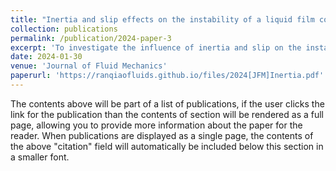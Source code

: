```yaml
---
title: "Inertia and slip effects on the instability of a liquid film coated on a fibre"
collection: publications
permalink: /publication/2024-paper-3
excerpt: 'To investigate the influence of inertia and slip on the instability of a liquid film on a fibre, a theoretical framework based on the axisymmetric Navier–Stokes equations is proposed via linear instability analysis. The model reveals that slip significantly enhances perturbation growth in viscous film flows, whereas it exerts minimal influence on flows dominated by inertia. Moreover, under no-slip boundary conditions, the dominant instability mode of thin films remains unaltered by inertia, closely aligning with predictions from a no-slip lubrication model. Conversely, when slip is introduced, the dominant wavenumber experiences a noticeable reduction as inertia decreases. This trend is captured by an introduced lubrication model with giant slip. Direct numerical simulations of the Navier–Stokes equations are then performed to further confirm the theoretical findings at the linear stage. For the nonlinear dynamics, no-slip simulations show complex vortical structures within films, driven by fluid inertia near surfaces. Additionally, in scenarios with weak inertia, a reduction in the volume of satellite droplets is observed due to slip, following a power-law relationship.'
date: 2024-01-30
venue: 'Journal of Fluid Mechanics'
paperurl: 'https://ranqiaofluids.github.io/files/2024[JFM]Inertia.pdf'
---
```


The contents above will be part of a list of publications, if the user clicks the link for the publication than the contents of section will be rendered as a full page, allowing you to provide more information about the paper for the reader. When publications are displayed as a single page, the contents of the above "citation" field will automatically be included below this section in a smaller font.
